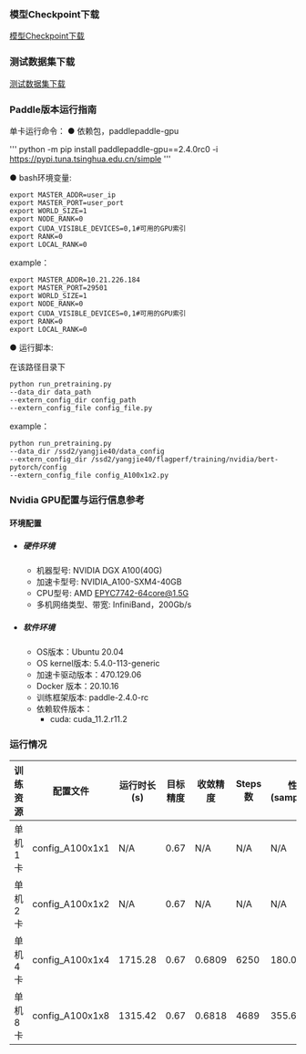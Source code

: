 
### 模型Checkpoint下载
[模型Checkpoint下载](../../benchmarks/bert/README.md#模型checkpoint下载)


### 测试数据集下载
[测试数据集下载](../../benchmarks/bert/README.md#测试数据集下载)


### Paddle版本运行指南

单卡运行命令：
● 依赖包，paddlepaddle-gpu

'''
python -m pip install paddlepaddle-gpu==2.4.0rc0 -i https://pypi.tuna.tsinghua.edu.cn/simple
'''

● bash环境变量:
```
export MASTER_ADDR=user_ip
export MASTER_PORT=user_port
export WORLD_SIZE=1
export NODE_RANK=0
export CUDA_VISIBLE_DEVICES=0,1#可用的GPU索引
export RANK=0
export LOCAL_RANK=0
```
example：
```
export MASTER_ADDR=10.21.226.184
export MASTER_PORT=29501
export WORLD_SIZE=1
export NODE_RANK=0
export CUDA_VISIBLE_DEVICES=0,1#可用的GPU索引
export RANK=0
export LOCAL_RANK=0
```

● 运行脚本:

在该路径目录下

```
python run_pretraining.py
--data_dir data_path
--extern_config_dir config_path
--extern_config_file config_file.py
```

example：
```
python run_pretraining.py
--data_dir /ssd2/yangjie40/data_config
--extern_config_dir /ssd2/yangjie40/flagperf/training/nvidia/bert-pytorch/config
--extern_config_file config_A100x1x2.py
```


### Nvidia GPU配置与运行信息参考
#### 环境配置
- ##### 硬件环境
    - 机器型号: NVIDIA DGX A100(40G) 
    - 加速卡型号: NVIDIA_A100-SXM4-40GB
    - CPU型号: AMD EPYC7742-64core@1.5G
    - 多机网络类型、带宽: InfiniBand，200Gb/s
- ##### 软件环境
   - OS版本：Ubuntu 20.04
   - OS kernel版本: 5.4.0-113-generic
   - 加速卡驱动版本：470.129.06
   - Docker 版本：20.10.16
   - 训练框架版本: paddle-2.4.0-rc
   - 依赖软件版本：
     - cuda: cuda_11.2.r11.2


### 运行情况
| 训练资源 | 配置文件        | 运行时长(s) | 目标精度 | 收敛精度 | Steps数 | 性能(samples/s)|
| -------- | --------------- | ----------- | -------- | -------- | ------- | ---------------- |
| 单机1卡  | config_A100x1x1 | N/A         | 0.67     | N/A      | N/A     | N/A              |
| 单机2卡  | config_A100x1x2 | N/A         | 0.67     | N/A      | N/A     | N/A              |
| 单机4卡  | config_A100x1x4 | 1715.28     | 0.67     | 0.6809   | 6250    | 180.07           |
| 单机8卡  | config_A100x1x8 | 1315.42     | 0.67     | 0.6818   | 4689    | 355.63           |


